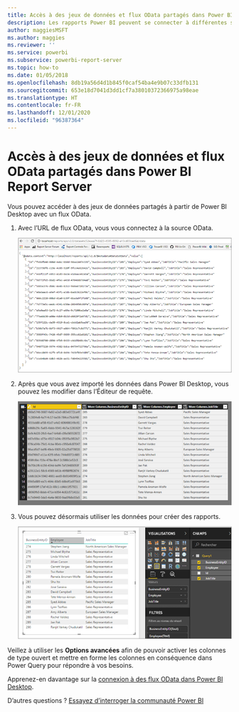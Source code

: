 ```yaml
---
title: Accès à des jeux de données et flux OData partagés dans Power BI Report Server
description: Les rapports Power BI peuvent se connecter à différentes sources de données. Selon la façon dont les données sont utilisées, différentes sources de données sont disponibles.
author: maggiesMSFT
ms.author: maggies
ms.reviewer: ''
ms.service: powerbi
ms.subservice: powerbi-report-server
ms.topic: how-to
ms.date: 01/05/2018
ms.openlocfilehash: 8db19a56d4d1b845f0caf54ba4e9b07c33dfb131
ms.sourcegitcommit: 653e18d7041d3dd1cf7a38010372366975a98eae
ms.translationtype: HT
ms.contentlocale: fr-FR
ms.lasthandoff: 12/01/2020
ms.locfileid: "96387364"
---
```

# <a name="accessing-shared-datasets-as-odata-feeds-in-power-bi-report-server"></a>Accès à des jeux de données et flux OData partagés dans Power BI Report Server
Vous pouvez accéder à des jeux de données partagés à partir de Power BI Desktop avec un flux OData.

1. Avec l’URL de flux OData, vous vous connectez à la source OData.
   
    ![Source de flux OData du serveur de rapports](media/access-dataset-odata/report-server-odata-feed.png)
2. Après que vous avez importé les données dans Power BI Desktop, vous pouvez les modifier dans l’Éditeur de requête.
   
    ![Éditeur de requête de Power BI Desktop avec flux OData](media/access-dataset-odata/report-server-odata-results-query-editor.png)
3. Vous pouvez désormais utiliser les données pour créer des rapports.
   
    ![Conception de rapport Power BI Desktop avec flux OData](media/access-dataset-odata/report-server-odata-power-bi-desktop-report-design.png)

Veillez à utiliser les **Options avancées** afin de pouvoir activer les colonnes de type ouvert et mettre en forme les colonnes en conséquence dans Power Query pour répondre à vos besoins.

Apprenez-en davantage sur la [connexion à des flux OData dans Power BI Desktop](../connect-data/desktop-connect-odata.md).

D’autres questions ? [Essayez d’interroger la communauté Power BI](https://community.powerbi.com/)


